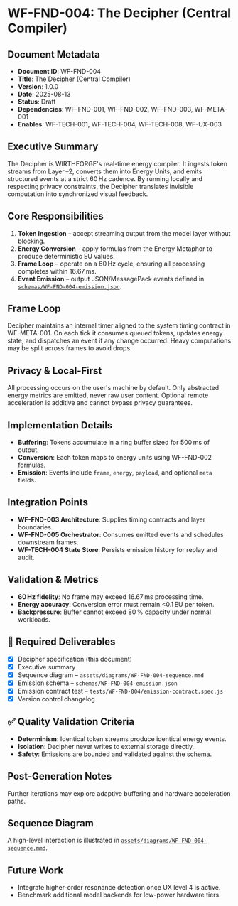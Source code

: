 # WF-FND-004: The Decipher (Central Compiler)

## Document Metadata
- **Document ID**: WF-FND-004
- **Title**: The Decipher (Central Compiler)
- **Version**: 1.0.0
- **Date**: 2025-08-13
- **Status**: Draft
- **Dependencies**: WF-FND-001, WF-FND-002, WF-FND-003, WF-META-001
- **Enables**: WF-TECH-001, WF-TECH-004, WF-TECH-008, WF-UX-003

## Executive Summary
The Decipher is WIRTHFORGE's real-time energy compiler. It ingests token streams from Layer –2, converts them into Energy Units, and emits structured events at a strict 60 Hz cadence. By running locally and respecting privacy constraints, the Decipher translates invisible computation into synchronized visual feedback.

## Core Responsibilities
1. **Token Ingestion** – accept streaming output from the model layer without blocking.
2. **Energy Conversion** – apply formulas from the Energy Metaphor to produce deterministic EU values.
3. **Frame Loop** – operate on a 60 Hz cycle, ensuring all processing completes within 16.67 ms.
4. **Event Emission** – output JSON/MessagePack events defined in [`schemas/WF-FND-004-emission.json`](../../schemas/WF-FND-004-emission.json).

## Frame Loop
Decipher maintains an internal timer aligned to the system timing contract in WF-META-001. On each tick it consumes queued tokens, updates energy state, and dispatches an event if any change occurred. Heavy computations may be split across frames to avoid drops.

## Privacy & Local-First
All processing occurs on the user's machine by default. Only abstracted energy metrics are emitted, never raw user content. Optional remote acceleration is additive and cannot bypass privacy guarantees.

## Implementation Details

- **Buffering**: Tokens accumulate in a ring buffer sized for 500 ms of output.
- **Conversion**: Each token maps to energy units using WF-FND-002 formulas.
- **Emission**: Events include `frame`, `energy`, `payload`, and optional `meta` fields.

## Integration Points

- **WF-FND-003 Architecture**: Supplies timing contracts and layer boundaries.
- **WF-FND-005 Orchestrator**: Consumes emitted events and schedules downstream frames.
- **WF-TECH-004 State Store**: Persists emission history for replay and audit.

## Validation & Metrics

- **60 Hz fidelity**: No frame may exceed 16.67 ms processing time.
- **Energy accuracy**: Conversion error must remain <0.1 EU per token.
- **Backpressure**: Buffer cannot exceed 80 % capacity under normal workloads.

## 🎨 Required Deliverables

- [x] Decipher specification (this document)
- [x] Executive summary
- [x] Sequence diagram – `assets/diagrams/WF-FND-004-sequence.mmd`
- [x] Emission schema – `schemas/WF-FND-004-emission.json`
- [x] Emission contract test – `tests/WF-FND-004/emission-contract.spec.js`
- [x] Version control changelog

## ✅ Quality Validation Criteria

- **Determinism**: Identical token streams produce identical energy events.
- **Isolation**: Decipher never writes to external storage directly.
- **Safety**: Emissions are bounded and validated against the schema.

## Post‑Generation Notes

Further iterations may explore adaptive buffering and hardware acceleration paths.

## Sequence Diagram
A high-level interaction is illustrated in [`assets/diagrams/WF-FND-004-sequence.mmd`](../../assets/diagrams/WF-FND-004-sequence.mmd).

## Future Work
- Integrate higher-order resonance detection once UX level 4 is active.
- Benchmark additional model backends for low-power hardware tiers.
